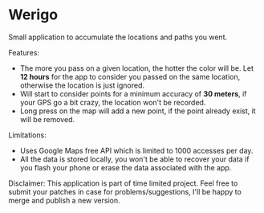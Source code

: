# Werigo

Small application to accumulate the locations and paths you went.

Features:
- The more you pass on a given location, the hotter the color will be. Let __12 hours__ for the app to consider you passed on the same location, otherwise the location is just ignored.
- Will start to consider points for a minimum accuracy of __30 meters__, if your GPS go a bit crazy, the location won't be recorded.
- Long press on the map will add a new point, if the point already exist, it will be removed.

Limitations:
- Uses Google Maps free API which is limited to 1000 accesses per day.
- All the data is stored locally, you won't be able to recover your data if you flash your phone or erase the data associated with the app.

Disclaimer:
This application is part of time limited project. Feel free to submit your patches in case for problems/suggestions, I'll be happy to merge and publish a new version.
